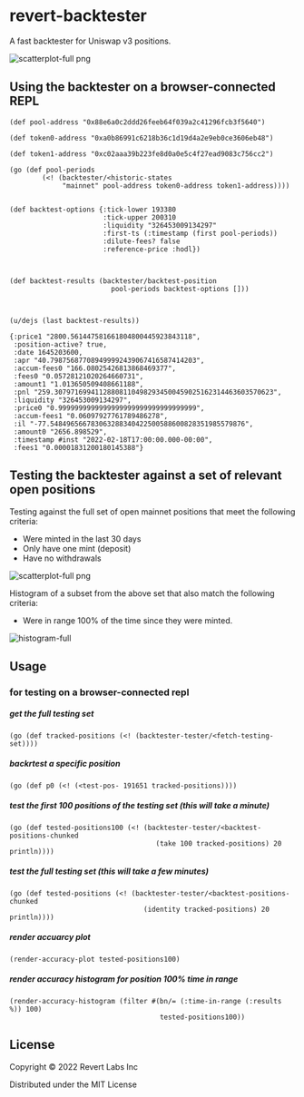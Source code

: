 # revert-backtester

A fast backtester for Uniswap v3 positions.

![scatterplot-full png](https://user-images.githubusercontent.com/21986/154587965-2ae05fc1-b562-4bf7-96d3-1b84f018d621.png)

## Using the backtester on a browser-connected REPL
```
(def pool-address "0x88e6a0c2ddd26feeb64f039a2c41296fcb3f5640")

(def token0-address "0xa0b86991c6218b36c1d19d4a2e9eb0ce3606eb48")

(def token1-address "0xc02aaa39b223fe8d0a0e5c4f27ead9083c756cc2")

(go (def pool-periods
        (<! (backtester/<historic-states
             "mainnet" pool-address token0-address token1-address))))
             
             
(def backtest-options {:tick-lower 193380
                       :tick-upper 200310
                       :liquidity "326453009134297"
                       :first-ts (:timestamp (first pool-periods))
                       :dilute-fees? false
                       :reference-price :hodl})
                         
                         
                         
(def backtest-results (backtester/backtest-position
                         pool-periods backtest-options []))
                         
                                     
                                     
(u/dejs (last backtest-results))

{:price1 "2800.561447581661804800445923843118",
 :position-active? true,
 :date 1645203600,
 :apr "40.798756877089499992439067416587414203",
 :accum-fees0 "166.08025426813868469377",
 :fees0 "0.05728121020264660731",
 :amount1 "1.013650509408661188",
 :pnl "259.307971699411288081104982934500459025162314463603570623",
 :liquidity "326453009134297",
 :price0 "0.9999999999999999999999999999999999",
 :accum-fees1 "0.06097927761789486278",
 :il "-77.548496566783063288340422500588600828351985579876",
 :amount0 "2656.898529",
 :timestamp #inst "2022-02-18T17:00:00.000-00:00",
 :fees1 "0.00001831200180145388"}
   ```
   

## Testing the backtester against a set of relevant open positions

Testing against the full set of open mainnet positions that meet the following criteria:
 - Were minted in the last 30 days
 - Only have one mint (deposit)
 - Have no withdrawals

![scatterplot-full png](https://user-images.githubusercontent.com/21986/154587965-2ae05fc1-b562-4bf7-96d3-1b84f018d621.png)

Histogram of a subset from the above set that also match the following criteria:
- Were in range 100% of the time since they were minted.

![histogram-full](https://user-images.githubusercontent.com/21986/154588209-e1d59e65-56f3-4316-82cd-2294bbffe53d.png)




## Usage



### for testing on a browser-connected repl


##### get the full testing set
`(go (def tracked-positions (<! (backtester-tester/<fetch-testing-set))))`


##### backrtest a specific position
`(go (def p0 (<! (<test-pos- 191651 tracked-positions))))`


##### test the first 100 positions of the testing set (this will take a minute)
```
(go (def tested-positions100 (<! (backtester-tester/<backtest-positions-chunked
                                    (take 100 tracked-positions) 20 println))))
```


##### test the full testing set (this will take a few minutes)
```
(go (def tested-positions (<! (backtester-tester/<backtest-positions-chunked
                                 (identity tracked-positions) 20 println))))
```


##### render accuarcy plot
`(render-accuracy-plot tested-positions100)`

##### render accuracy histogram for position 100% time in range
```
(render-accuracy-histogram (filter #(bn/= (:time-in-range (:results %)) 100)
                                     tested-positions100))
```
                                     

## License

Copyright © 2022 Revert Labs Inc

Distributed under the MIT License
